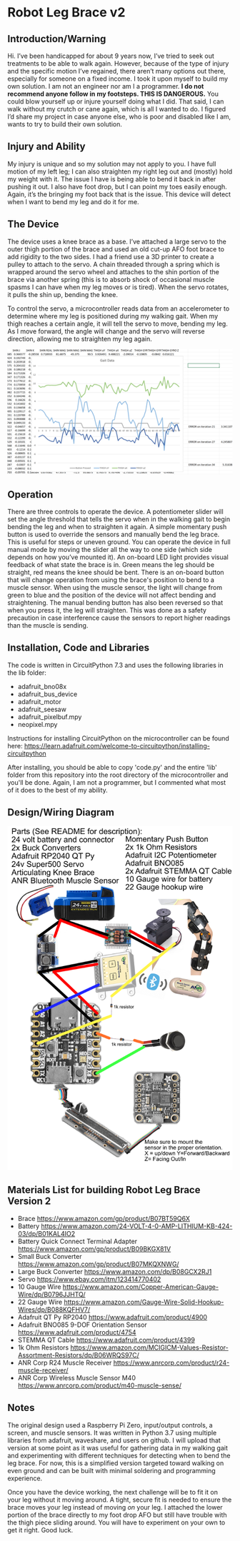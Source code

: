 # Robot Leg Brace v2
## Introduction/Warning

Hi. I’ve been handicapped for about 9 years now, I’ve tried to seek out treatments to be able to walk again. However, because of the type of injury and the specific motion I’ve regained, there aren’t many options out there, especially for someone on a fixed income. I took it upon myself to build my own solution. I am not an engineer nor am I a programmer. **I do not recommend anyone follow in my footsteps. THIS IS DANGEROUS.** You could blow yourself up or injure yourself doing what I did. That said, I can walk without my crutch or cane again, which is all I wanted to do. I figured I’d share my project in case anyone else, who is poor and disabled like I am, wants to try to build their own solution. 

## Injury and Ability

My injury is unique and so my solution may not apply to you. I have full motion of my left leg; I can also straighten my right leg out and (mostly) hold my weight with it. The issue I have is being able to bend it back in after pushing it out. I also have foot drop, but I can point my toes easily enough. Again, it’s the bringing my foot back that is the issue. This device will detect when I want to bend my leg and do it for me.

## The Device

The device uses a knee brace as a base. I’ve attached a large servo to the outer thigh portion of the brace and used an old cut-up AFO foot brace to add rigidity to the two sides. I had a friend use a 3D printer to create a pulley to attach to the servo. A chain threaded through a spring which is wrapped around the servo wheel and attaches to the shin portion of the brace via another spring (this is to absorb shock of occasional muscle spasms I can have when my leg moves or is tired). When the servo rotates, it pulls the shin up, bending the knee. 

To control the servo, a microcontroller reads data from an accelerometer to determine where my leg is positioned during my walking gait. When my thigh reaches a certain angle, it will tell the servo to move, bending my leg. As I move forward, the angle will change and the servo will reverse direction, allowing me to straighten my leg again.

![Gait Data](GaitDataExample.png)

## Operation

There are three controls to operate the device. A potentiometer slider will set the angle threshold that tells the servo when in the walking gait to begin bending the leg and when to straighten it again. A simple momentary push button is used to override the sensors and manually bend the leg brace. This is useful for steps or uneven ground. You can operate the device in full manual mode by moving the slider all the way to one side (which side depends on how you’ve mounted it). An on-board LED light provides visual feedback of what state the brace is in. Green means the leg should be straight, red means the knee should be bent. There is an on-board button that will change operation from using the brace's position to bend to a muscle sensor. When using the muscle sensor, the light will change from green to blue and the position of the device will not affect bending and straightening. The manual bending button has also been reversed so that when you press it, the leg will straighten. This was done as a safety precaution in case interference cause the sensors to report higher readings than the muscle is sending.

## Installation, Code and Libraries

The code is written in CircuitPython 7.3 and uses the following libraries in the lib folder:

- adafruit_bno08x
- adafruit_bus_device
- adafruit_motor
- adafruit_seesaw
- adafruit_pixelbuf.mpy
- neopixel.mpy

Instructions for installing CircuitPython on the microcontroller can be found here: https://learn.adafruit.com/welcome-to-circuitpython/installing-circuitpython 

After installing, you should be able to copy 'code.py' and the entire 'lib' folder from this repository into the root directory of the microcontroller and you'll be done. Again, I am not a programmer, but I commented what most of it does to the best of my ability. 

## Design/Wiring Diagram

![LegV2 Diagram](robotlegv2design.png)

## Materials List for building Robot Leg Brace Version 2

- Brace https://www.amazon.com/gp/product/B07BT59Q6X
- Battery https://www.amazon.com/24-VOLT-4-0-AMP-LITHIUM-KB-424-03/dp/B01KAL4IO2
- Battery Quick Connect Terminal Adapter https://www.amazon.com/gp/product/B09BKGX81V
- Small Buck Converter https://www.amazon.com/gp/product/B07MKQXNWG/
- Large Buck Converter https://www.amazon.com/dp/B08GCX2RJ1
- Servo https://www.ebay.com/itm/123414770402
- 10 Gauge Wire https://www.amazon.com/Copper-American-Gauge-Wire/dp/B0796JJHTQ/
- 22 Gauge Wire https://www.amazon.com/Gauge-Wire-Solid-Hookup-Wires/dp/B088KQFHV7/
- Adafruit QT Py RP2040 https://www.adafruit.com/product/4900
- Adafruit BNO085 9-DOF Orientation Sensor https://www.adafruit.com/product/4754
- STEMMA QT Cable https://www.adafruit.com/product/4399
- 1k Ohm Resistors https://www.amazon.com/MCIGICM-Values-Resistor-Assortment-Resistors/dp/B06WRQS97C/
- ANR Corp R24 Muscle Receiver https://www.anrcorp.com/product/r24-muscle-receiver/
- ANR Corp Wireless Muscle Sensor M40 https://www.anrcorp.com/product/m40-muscle-sense/

## Notes

The original design used a Raspberry Pi Zero, input/output controls, a screen, and muscle sensors. It was written in Python 3.7 using multiple libraries from adafruit, waveshare, and users on github. I will upload that version at some point as it was useful for gathering data in my walking gait and experimenting with different techniques for detecting when to bend the leg brace. For now, this is a simplified version targeted toward walking on even ground and can be built with minimal soldering and programming experience.

Once you have the device working, the next challenge will be to fit it on your leg without it moving around. A tight, secure fit is needed to ensure the brace moves your leg instead of moving *on* your leg. I attached the lower portion of the brace directly to my foot drop AFO but still have trouble with the thigh piece sliding around. You will have to experiment on your own to get it right. Good luck.

